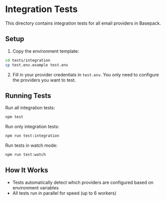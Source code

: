 # Integration Tests

This directory contains integration tests for all email providers in Basepack.

## Setup

1. Copy the environment template:
```bash
cd tests/integration
cp test.env.example test.env
```

2. Fill in your provider credentials in `test.env`. You only need to configure the providers you want to test.

## Running Tests

Run all integration tests:
```bash
npm test
```

Run only integration tests:
```bash
npm run test:integration
```

Run tests in watch mode:
```bash
npm run test:watch
```

## How It Works

- Tests automatically detect which providers are configured based on environment variables
- All tests run in parallel for speed (up to 6 workers)
